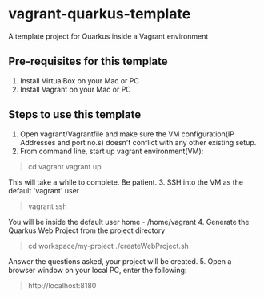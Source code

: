 # vagrant-quarkus-template
A template project for Quarkus inside a Vagrant environment

## Pre-requisites for this template

 1. Install VirtualBox on your Mac or PC
 2. Install Vagrant on your Mac or PC

## Steps to use this template

 1. Open vagrant/Vagrantfile and make sure the VM configuration(IP Addresses and port no.s) doesn't conflict with any other existing setup.
 2. From command line, start up vagrant environment(VM):
 > cd vagrant
 > vagrant up
 
 This will take a while to complete. Be patient.
 3. SSH into the VM as the default 'vagrant' user
 > vagrant ssh
 
 You will be inside the default user home - /home/vagrant
 4. Generate the Quarkus Web Project from the project directory
 > cd workspace/my-project
 > ./createWebProject.sh
 
 Answer the questions asked, your project will be created.
 5. Open a browser window on your local PC, enter the following:
 > http://localhost:8180
  
 